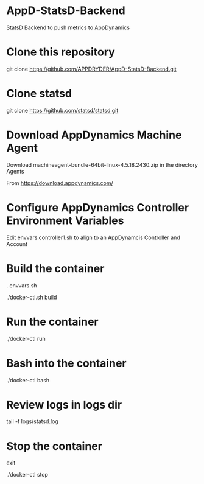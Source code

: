 # AppD-StatsD-Backend
StatsD Backend to push metrics to AppDynamics

# Clone this repository
git clone https://github.com/APPDRYDER/AppD-StatsD-Backend.git

# Clone statsd
git clone https://github.com/statsd/statsd.git

# Download AppDynamics Machine Agent

Download machineagent-bundle-64bit-linux-4.5.18.2430.zip in the directory Agents

From https://download.appdynamics.com/

# Configure AppDynamics Controller Environment Variables
Edit envvars.controller1.sh to align to an AppDynamcis Controller and Account

# Build the container
. envvars.sh

./docker-ctl.sh build

# Run the container
./docker-ctl run

# Bash into the container
./docker-ctl bash

# Review logs in logs dir
tail -f logs/statsd.log

# Stop the container
exit

./docker-ctl stop


